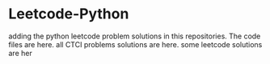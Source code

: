 # Leetcode-Python
adding the python leetcode problem solutions in this repositories. 
The code files are here.
all CTCI problems solutions are here.
some leetcode solutions are her















































































































































































































































































































































































































































































































































































































































